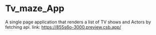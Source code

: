 # Tv_maze_App
A single page application that renders a list of TV shows and Actors by fetching api.
link: https://855s6o-3000.preview.csb.app/
